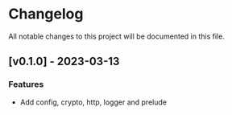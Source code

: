 # Changelog

All notable changes to this project will be documented in this file.

## [v0.1.0] - 2023-03-13

### Features

- Add config, crypto, http, logger and prelude

<!-- generated by git-cliff -->
